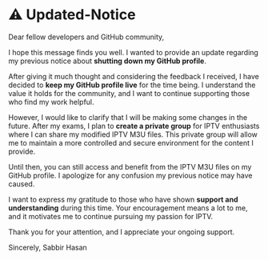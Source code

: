 # ⚠️ Updated-Notice

Dear fellow developers and GitHub community,

I hope this message finds you well. I wanted to provide an update regarding my previous notice about **shutting down my GitHub profile**.

After giving it much thought and considering the feedback I received, I have decided to **keep my GitHub profile live** for the time being. I understand the value it holds for the community, and I want to continue supporting those who find my work helpful.

However, I would like to clarify that I will be making some changes in the future. After my exams, I plan to **create a private group** for IPTV enthusiasts where I can share my modified IPTV M3U files. This private group will allow me to maintain a more controlled and secure environment for the content I provide.

Until then, you can still access and benefit from the IPTV M3U files on my GitHub profile. I apologize for any confusion my previous notice may have caused.

I want to express my gratitude to those who have shown **support and understanding** during this time. Your encouragement means a lot to me, and it motivates me to continue pursuing my passion for IPTV.

Thank you for your attention, and I appreciate your ongoing support.

Sincerely,
Sabbir Hasan
